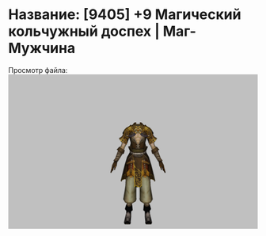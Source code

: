 # Название: [9405] +9 Магический кольчужный доспех | Маг-Мужчина

Просмотр файла:
![p040003.png](p040003.png)